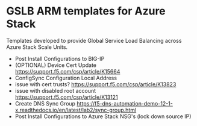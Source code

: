 # GSLB ARM templates for Azure Stack

Templates developed to provide Global Service Load Balancing across Azure Stack Scale Units.

- Post Install Configurations to BIG-IP
 - (OPTIONAL) Device Cert Update https://support.f5.com/csp/article/K15664
 - ConfigSync Configuration Local Address 
 - issue with cert trusts?  https://support.f5.com/csp/article/K13823 
 - issue with disabled root account https://support.f5.com/csp/article/K13121
 - Create DNS Sync Group https://f5-dns-automation-demo-12-1-x.readthedocs.io/en/latest/lab2/sync-group.html
- Post Install Configurations to Azure Stack NSG's (lock down source IP)